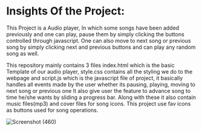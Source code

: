 # Insights Of the Project:
This Project is a Audio player, In which some songs have been added previously and one can play, pause them by simply clicking the buttons controlled through javascript. One can also move to next song or previous song by simply clicking next and previous buttons and can play any random song as well.

This repository mainly contains 3 files index.html which is the basic Template of our audio player, style.css contains all the styling we do to the webpage and script.js which is the javascript file of project, it basically handles all events made by the user whether its pausing, playing, moving to next song or previous one It also give user the feature to advance song to time he/she wants by sliding a progress bar.
Along with these it also contain music files(mp3) and cover files for song icons.
This project use fav icons as buttons used for song operations.

![Screenshot (460)](https://github.com/ydvhemant0506/Spotify-Clone/assets/113281222/56c8fa2e-6217-4518-84d4-909c31061d35)

